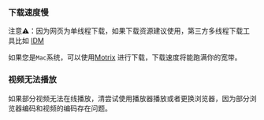 ### 下载速度慢

注意⚠️：因为网页为单线程下载，如果下载资源建议使用，第三方多线程下载工具比如  [IDM](https://alist-yesyjl.koyeb.app/d/123pan/IDM/Inet%20Download%20Manager%206.38.2.zip)

如果您是`Mac`系统，可以使用[Motrix](https://motrix.app/about) 进行下载，下载速度将能跑满你的宽带。

### 视频无法播放

如果部分视频无法在线播放，清尝试使用播放器播放或者更换浏览器，因为部分浏览器编码和视频的编码存在问题。

